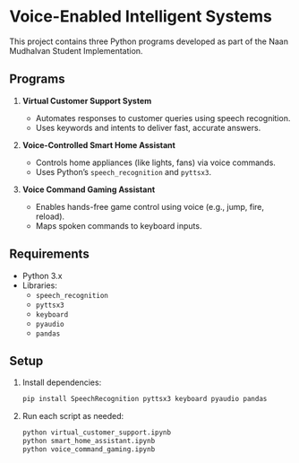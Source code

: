 

# Voice-Enabled Intelligent Systems

This project contains three Python programs developed as part of the Naan Mudhalvan Student Implementation.

## Programs

1. **Virtual Customer Support System**
   - Automates responses to customer queries using speech recognition.
   - Uses keywords and intents to deliver fast, accurate answers.

2. **Voice-Controlled Smart Home Assistant**
   - Controls home appliances (like lights, fans) via voice commands.
   - Uses Python’s `speech_recognition` and `pyttsx3`.

3. **Voice Command Gaming Assistant**
   - Enables hands-free game control using voice (e.g., jump, fire, reload).
   - Maps spoken commands to keyboard inputs.

## Requirements

- Python 3.x
- Libraries:
  - `speech_recognition`
  - `pyttsx3`
  - `keyboard`
  - `pyaudio`
  - `pandas`

## Setup

1. Install dependencies:
   ```bash
   pip install SpeechRecognition pyttsx3 keyboard pyaudio pandas
   ```

2. Run each script as needed:
   ```bash
   python virtual_customer_support.ipynb
   python smart_home_assistant.ipynb
   python voice_command_gaming.ipynb
   ```
